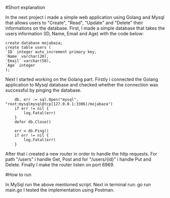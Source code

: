#Short explanation

In the next project i made a simple web application using Golang and Mysql that allows users to "Create", "Read", "Update" and "Delete" their informations on the database. 
First, I made a simple database that takes the users information (ID, Name, Email and Age) with the code below:
```
create database mojabaza;
create table users (
`ID` integer auto_increment primary key,
`Name` varchar(20),
`Email` varchar(50),
`Age` integer
);
```
Next I started working on the Golang part. Firstly i connected the Golang application to Mysql database and checked whether the connection was successful by pinging the database.

```
	db, err := sql.Open("mysql", "root:mysqlmysql@tcp(127.0.0.1:3306)/mojabaza")
	if err != nil {
		log.Fatal(err)
	}
	defer db.Close()

	err = db.Ping()
	if err != nil {
		log.Fatal(err)
	}
```

After that i created a new router in order to handle the http requests. For path "/users" i handle Get, Post and for "/users/{id}" i handle Put and Delete.
Finally I make the router listen on port 6969.

#How to run

In MySql run the above mentioned script. 
Next in terminal run: go run main.go
I tested the implementation using Postman. 
